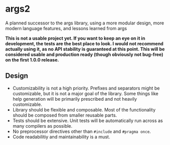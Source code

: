 # args2
A planned successor to the args library, using a more modular design, more
modern language features, and lessons learned from args

**This is not a usable project yet.  If you want to keep an eye on it in
development, the tests are the best place to look.  I would not recommend
actually using it, as no API stability is guaranteed at this point.  This will
be considered usable and production ready (though obviously not bug-free) on the
first 1.0.0 release.**

## Design

* Customizability is not a high priority.  Prefixes and separators might be
  customizable, but it is not a major goal of the library.  Some things like
  help generation will be primarily prescribed and not heavily customizable.
* Library should be flexible and composable.  Most of the functionality should
  be composed from smaller reusable parts.
* Tests should be extensive.  Unit tests will be automatically run across as
  many compilers as possible.
* No preprocessor directives other than `#include` and `#pragma once`.
* Code readabilitiy and maintainability is a must.

